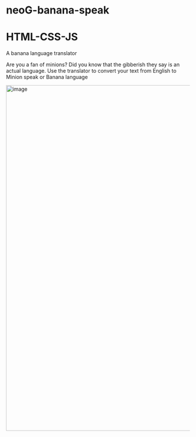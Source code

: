 # neoG-banana-speak

# HTML-CSS-JS


A banana language translator<br/>


Are you a fan of minions? Did you know that the gibberish they say is an actual language. Use the translator to convert your text from English to Minion speak or Banana language




<img width="944" alt="image" src="https://user-images.githubusercontent.com/67045730/190437718-bd60c6aa-7db7-439a-883b-01d0afd5efdb.png">

